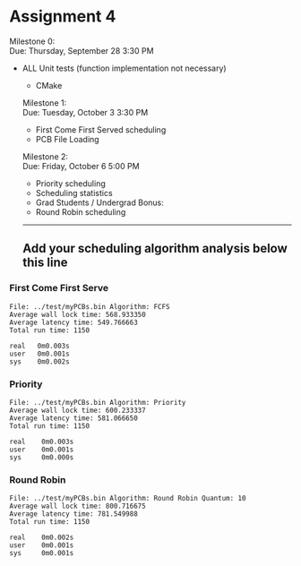 # Assignment 4

Milestone 0:  
    Due: Thursday, September 28 3:30 PM
- ALL Unit tests (function implementation not necessary)
    - CMake

    Milestone 1:  
    Due: Tuesday, October 3 3:30 PM
    - First Come First Served scheduling
    - PCB File Loading

    Milestone 2:  
    Due: Friday, October 6 5:00 PM
    - Priority scheduling
    - Scheduling statistics
    - Grad Students / Undergrad Bonus:
    - Round Robin scheduling

    ----  
    Add your scheduling algorithm analysis below this line  
    ----
    
### First Come First Serve        
    File: ../test/myPCBs.bin Algorithm: FCFS    
    Average wall lock time: 568.933350   
    Average latency time: 549.766663   
    Total run time: 1150    
    
    real   0m0.003s   
    user   0m0.001s   
    sys    0m0.002s

### Priority     
    File: ../test/myPCBs.bin Algorithm: Priority 
    Average wall lock time: 600.233337
    Average latency time: 581.066650
    Total run time: 1150

    real    0m0.003s
    user	0m0.001s
    sys		0m0.000s

### Round Robin    
    File: ../test/myPCBs.bin Algorithm: Round Robin Quantum: 10 
    Average wall lock time: 800.716675
    Average latency time: 781.549988
    Total run time: 1150

    real	0m0.002s
    user	0m0.001s
    sys	    0m0.001s



